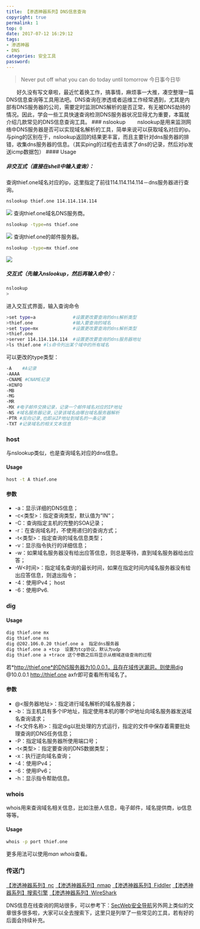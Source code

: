 ```yaml
---
title: 【渗透神器系列】DNS信息查询
copyright: true
permalink: 1
top: 0
date: 2017-07-12 16:29:12
tags:
- 渗透神器
- DNS
categories: 安全工具
password:
---
```

<blockquote class="blockquote-center">Never put off what you can do today until tomorrow
今日事今日毕</blockquote>
　　好久没有写文章啦，最近忙着换工作，搞事情，麻烦事一大推，凑空整理一篇DNS信息查询等工具用法吧。DNS查询在渗透或者运维工作经常遇到，尤其是内部有DNS服务器的公司，需要定时监测DNS解析的是否正常，有无被DNS劫持的情况。因此，学会一些工具快速查询检测DNS服务器状况显得尤为重要，本篇就介绍几款常见的DNS信息查询工具。
<!-- more -->
### nslookup
　　nslookup是用来监测网络中DNS服务器是否可以实现域名解析的工具，简单来说可以获取域名对应的ip。与ping的区别在于，nslookup返回的结果更丰富，而且主要针对dns服务器的排错，收集dns服务器的信息。（其实ping的过程也去请求了dns的记录，然后对ip发送icmp数据包）
#### Usage

##### 非交互式（直接在shell中输入查询）：
查询thief.one域名对应的ip，这里指定了前往114.114.114.114－dns服务器进行查询。
```bash
nslookup thief.one 114.114.114.114
```
![](/upload_image/20170712/3.png)
查询thief.one域名DNS服务商。
```bash
nslookup -type=ns thief.one
```
![](/upload_image/20170712/1.png)
查询thief.one的邮件服务器。
```bash
nslookup -type=mx thief.one
```
![](/upload_image/20170712/2.png)

##### 交互式（先输入nslookup，然后再输入命令）：
```bash
nslookup
>
```
进入交互式界面，输入查询命令
```bash
>set type=a              #设置更改要查询的dns解析类型
>thief.one               #输入要查询的域名
>set type=mx             #设置更改要查询的dns解析类型
>thief.one
>server 114.114.114.114  #设置更改要查询的dns服务器地址
>ls thief.one #ls命令列出某个域中的所有域名
```
可以更改的type类型：
```bash
-A    #A记录
-AAAA
-CNAME #CNAME纪录
-HINFO
-MB
-MG
-MR
-MX #电子邮件交换记录，记录一个邮件域名对应的IP地址
-NS #域名服务器记录,记录该域名由哪台域名服务器解析
-PTR #反向记录,也即从IP地址到域名的一条记录
-TXT #记录域名的相关文本信息
```
### host
与nslookup类似，也是查询域名对应的dns信息。
#### Usage
```bash
host -t A thief.one
```
#### 参数
* -a：显示详细的DNS信息； 
* -c<类型>：指定查询类型，默认值为“IN“； 
* -C：查询指定主机的完整的SOA记录； 
* -r：在查询域名时，不使用递归的查询方式； 
* -t<类型>：指定查询的域名信息类型； 
* -v：显示指令执行的详细信息； 
* -w：如果域名服务器没有给出应答信息，则总是等待，直到域名服务器给出应答； 
* -W<时间>：指定域名查询的最长时间，如果在指定时间内域名服务器没有给出应答信息，则退出指令； 
* -4：使用IPv4； host 
* -6：使用IPv6.

### dig
#### Usage
```bash
dig thief.one mx
dig thief.one ns
dig @202.106.0.20 thief.one a  指定dns服务器
dig thief.one a +tcp  设置为tcp协议，默认为udp
dig thief.one a +trace 这个参数之后将显示从根域逐级查询的过程
```
若*http://thief.one*的DNS服务器为10.0.0.1，且存在域传送漏洞，则使用dig @10.0.0.1 http://thief.one axfr即可查看所有域名了。

#### 参数
* @<服务器地址>：指定进行域名解析的域名服务器； 
* -b：当主机具有多个IP地址，指定使用本机的哪个IP地址向域名服务器发送域名查询请求；
* -f<文件名称>：指定dig以批处理的方式运行，指定的文件中保存着需要批处理查询的DNS任务信息； 
* -P：指定域名服务器所使用端口号； 
* -t<类型>：指定要查询的DNS数据类型； 
* -x：执行逆向域名查询； 
* -4：使用IPv4； 
* -6：使用IPv6； 
* -h：显示指令帮助信息。

### whois
whois用来查询域名相关信息，比如注册人信息，电子邮件，域名提供商，ip信息等等。
#### Usage
```bash
whois -p port thief.one
```
更多用法可以使用*man whois*查看。

### 传送门
[【渗透神器系列】nc](http://thief.one/2017/04/10/1/)
[【渗透神器系列】nmap](http://thief.one/2017/05/02/1/)
[【渗透神器系列】Fiddler](http://thief.one/2017/04/27/1)
[【渗透神器系列】搜索引擎](http://thief.one/2017/05/19/1)
[【渗透神器系列】WireShark](http://thief.one/2017/02/09/WireShark%E8%BF%87%E6%BB%A4%E8%A7%84%E5%88%99/)

DNS信息在线查询的网站很多，可以参考下：[SecWeb安全导航](https://thief.one/SecWeb)另外网上类似的文章很多很多啦，大家可以全去搜索下，这里只是列举了一些常见的工具，若有好的后面会持续补充。